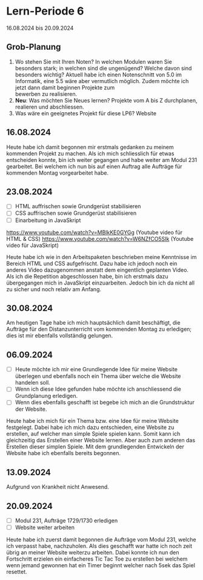 # Lern-Periode 6

16.08.2024 bis 20.09.2024

## Grob-Planung

1. Wo stehen Sie mit Ihren Noten? In welchen Modulen waren Sie besonders stark; in welchen sind die ungenügend? Welche davon sind besonders wichtig?
   Aktuell habe ich einen Notenschnitt von 5.0 im Informatik, eine 5.5 wäre aber vermutlich möglich. Zudem möchte ich jetzt dann damit beginnen Projekte zum     
   bewerben zu realisieren.
4. **Neu**: Was möchten Sie Neues lernen?
   Projekte vom A bis Z durchplanen, realieren und abschliessen.
6. Was wäre ein geeignetes Projekt für diese LP6?
   Website
   

## 16.08.2024

Heute habe ich damit begonnen mir erstmals gedanken zu meinem kommenden Projekt zu machen. Als ich mich schliesslich für etwas entscheiden konnte, bin ich weiter gegangen und habe weiter am Modul 231 gearbeitet. Bei welchem ich nun bis auf einen Auftrag alle Aufträge für kommenden Montag vorgearbeitet habe.

## 23.08.2024

- [ ] HTML auffrischen sowie Grundgerüst stabilisieren
- [ ] CSS auffrischen sowie Grundgerüst stabilisieren
- [ ] Einarbeitung in JavaSkript

https://www.youtube.com/watch?v=MBlkKE0GYGg (Youtube video für HTML & CSS)
https://www.youtube.com/watch?v=W6NZfCO5SIk (Youtube video für JavaSkript)

Heute habe ich wie in den Arbeitspaketen beschrieben meine Kenntnisse im Bereich HTML und CSS aufgefrischt. Dazu habe ich jedoch noch ein anderes Video dazugenommen anstatt dem eingentlich geplanten Video. Als ich die Repetition abgeschlossen habe, bin ich erstmals dazu übergegangen mich in JavaSkript einzuarbeiten. Jedoch bin ich da nicht all zu sicher und noch relativ am Anfang.

## 30.08.2024

Am heutigen Tage habe ich mich hauptsächlich damit beschäftigt, die Aufträge für den Distanzunterricht vom kommenden Montag zu erledigen; dies ist mir ebenfalls vollständig gelungen.

## 06.09.2024

- [ ] Heute möchte ich mir eine Grundlegende Idee für meine Website überlegen und ebenfalls noch ein Thema über welche die Website handelen soll.
- [ ] Wenn ich diese Idee gefunden habe möchte ich anschliessend die Grundplanung erledigen.
- [ ] Wenn dies ebenfalls geschafft ist begebe ich mich an die Grundstruktur der Website.
      
Heute habe ich mich für ein Thema bzw. eine Idee für meine Website festgelegt. Dabei habe ich mich dazu entschieden, eine Website zu erstellen, auf welcher man simple Spiele spielen kann. Somit kann ich gleichzeitig das Erstellen einer Website lernen. Aber auch zum anderen das Erstellen dieser simplen Spiele. Mit dem grundlegenden Entwickeln der Website habe ich ebenfalls bereits begonnen. 

## 13.09.2024

Aufgrund von Krankheit nicht Anwesend.

## 20.09.2024

- [ ] Modul 231, Aufträge 1729/1730 erledigen
- [ ] Website weiter arbeiten

Heute habe ich zuerst damit begonnen die Aufträge vom Modul 231, welche ich verpasst habe, nachzuholen. Als dies geschafft war hatte ich noch zeit übrig an meiner Website weiterzu arbeiten. Dabei konnte ich nun den Fortschritt erzielen ein einfacheres Tic Tac Toe zu erstellen bei welchem wenn jemand gewonnen hat ein Timer beginnt welcher nach 5sek das Spiel resettet.
